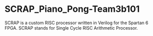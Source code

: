 # SCRAP_Piano_Pong-Team3b101
SCRAP is a custom RISC processor written in Verilog for the Spartan 6 FPGA. SCRAP stands for Single Cycle RISC Arithmetic Processor.
